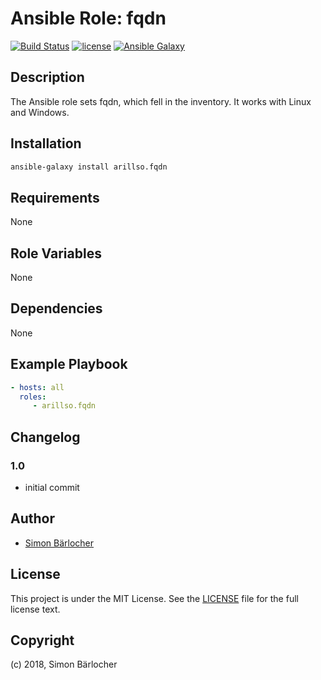 # Ansible Role: fqdn

[![Build Status](https://travis-ci.org/arillso/ansible.fqdn.svg?branch=master)](https://travis-ci.org/arillso/ansible.fqdn) [![license](https://img.shields.io/github/license/mashape/apistatus.svg)](https://sbaerlo.ch/licence) [![Ansible Galaxy](http://img.shields.io/badge/ansible--galaxy-fqdn-blue.svg)](https://galaxy.ansible.com/arillso/fqdn)

## Description

The Ansible role sets fqdn, which fell in the inventory. It works with Linux and Windows.

## Installation

```bash
ansible-galaxy install arillso.fqdn
```

## Requirements

None

## Role Variables

None

## Dependencies

None

## Example Playbook

```yml
- hosts: all
  roles:
     - arillso.fqdn
```

## Changelog

### 1.0

* initial commit

## Author

* [Simon Bärlocher](https://sbaerlocher.ch)

## License

This project is under the MIT License. See the [LICENSE](https://sbaerlo.ch/licence) file for the full license text.

## Copyright

(c) 2018, Simon Bärlocher